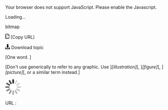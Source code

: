 Your browser does not support JavaScript. Please enable the Javascript.

Loading...

bitmap

![Copy URL](bitmap_files/Copy.png) [Copy URL]

![Download](bitmap_files/Download.png)
Download topic

[One word. ]

[Don't use generically to refer to any graphic. Use ]*[illustration]*[, ]*[figure]*[, ]*[picture]*[, or a similar term instead.]

![In progress](bitmap_files/activity-large.gif)

URL :



